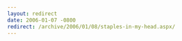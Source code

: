 ```yaml
---
layout: redirect
date: 2006-01-07 -0800
redirect: /archive/2006/01/08/staples-in-my-head.aspx/
---
```

